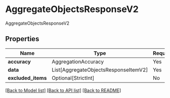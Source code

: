 # AggregateObjectsResponseV2

AggregateObjectsResponseV2

## Properties
| Name | Type | Required | Description |
| ------------ | ------------- | ------------- | ------------- |
**accuracy** | AggregationAccuracy | Yes |  |
**data** | List[AggregateObjectsResponseItemV2] | Yes |  |
**excluded_items** | Optional[StrictInt] | No |  |


[[Back to Model list]](../../README.md#documentation-for-models) [[Back to API list]](../../README.md#documentation-for-api-endpoints) [[Back to README]](../../README.md)
